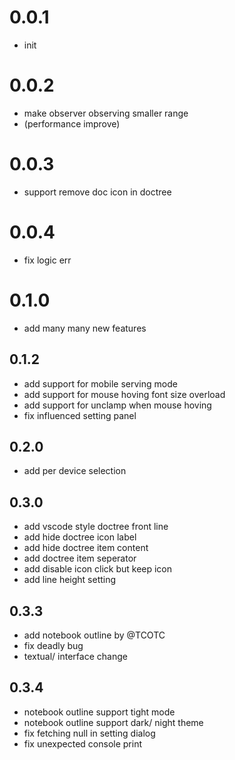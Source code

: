 # 0.0.1
- init
# 0.0.2
- make observer observing smaller range
- (performance improve)
# 0.0.3
- support remove doc icon in doctree
# 0.0.4
- fix logic err

# 0.1.0
- add many many new features

##  0.1.2
- add support for mobile serving mode
- add support for mouse hoving font size overload
- add support for unclamp when mouse hoving
- fix influenced setting panel

## 0.2.0
- add per device selection

## 0.3.0
- add vscode style doctree front line
- add hide doctree icon label
- add hide doctree item content
- add doctree item seperator
- add disable icon click but keep icon
- add line height setting

## 0.3.3
- add notebook outline by @TCOTC
- fix deadly bug 
- textual/ interface change

## 0.3.4
- notebook outline support tight mode
- notebook outline support dark/ night theme
- fix fetching null in setting dialog
- fix unexpected console print

